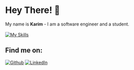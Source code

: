 # Hey There! 👋

My name is <b>Karim</b> - I am a software engineer and a student. 
</br>
</br>
[![My Skills](https://skillicons.dev/icons?i=py,cs,rust,laravel,mysql,azure)](https://skillicons.dev)

## Find me on:
<p><a href="https://github.com/karimdiabb" target="_blank"><img alt="Github" src="https://img.shields.io/badge/GitHub-%2312100E.svg?&style=for-the-badge&logo=Github&logoColor=white" /></a> 
   <a href="https://www.linkedin.com/in/karim-el-diab-a4aa6a277" target="_blank"><img alt="LinkedIn" src="https://img.shields.io/badge/linkedin-%230077B5.svg?&style=for-the-badge&logo=linkedin&logoColor=white" /></a></p>

<!--
**karimdiabb/karimdiabb** is a ✨ _special_ ✨ repository because its `README.md` (this file) appears on your GitHub profile.

Here are some ideas to get you started:

- 🔭 I’m currently working on ...
- 🌱 I’m currently learning ...
- 👯 I’m looking to collaborate on ...
- 🤔 I’m looking for help with ...
- 💬 Ask me about ...
- 📫 How to reach me: ...
- 😄 Pronouns: ...
- ⚡ Fun fact: ...
-->
